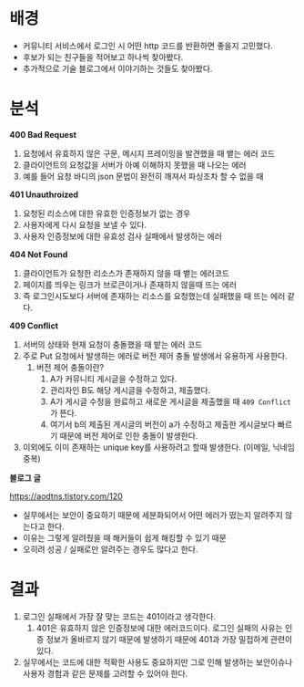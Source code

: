 # 배경

- 커뮤니티 서비스에서 로그인 시 어떤 http 코드를 반환하면 좋을지 고민했다.
- 후보가 되는 친구들을 적어보고 하나씩 찾아봤다.
- 추가적으로 기술 블로그에서 이야기하는 것들도 찾아봤다.

# 분석

**400 Bad Request** 

1. 요청에서 유효하지 않은 구문, 메시지 프레이밍을 발견했을 때 뱉는 에러 코드 
2. 클라이언트의 요청값을 서버가 아예 이해하지 못했을 때 나오는 에러 
3. 예를 들어 요청 바디의  json 문법이 완전히 깨져서 파싱조차 할 수 없을 때 

**401 Unauthroized**

1. 요청된 리소스에 대한 유효한 인증정보가 없는 경우 
2. 사용자에게 다시 요청을 보낼 수 있다. 
3. 사용자 인증정보에 대한 유효성 검사 실패에서 발생하는 에러 

**404 Not Found** 

1. 클라이언트가 요청한 리소스가 존재하지 않을 때 뱉는 에러코드 
2. 페이지를 띄우는 링크가 브로큰이거나 존재하지 않을때 뜨는 에러 
3. 즉 로그인시도보다 서버에 존재하는 리소스를 요청했는데 실패했을 때 뜨는 에러 같다. 

**409 Conflict** 

1. 서버의 상태와 현재 요청이 충돌했을 때 밭는 에러 코드 
2. 주로 Put 요청에서 발생하는 에러로 버전 제어 충돌 발생에서 유용하게 사용한다.
    1. 버전 제어 충돌이란? 
        1. A가 커뮤니티 게시글을 수정하고 있다. 
        2. 관리자인 B도 해당 게시글을 수정하고, 제출했다. 
        3. A가 게시글 수정을 완료하고 새로운 게시글을 제출했을 때 `409 Conflict`가 뜬다. 
        4. 여기서 b의 제출된 게시글의 버전이 a가 수정하고 제출한 게시글보다 빠르기 때문에 버전 제어로 인한 충돌이 발생한다. 
3. 이외에도 이미 존재하는 unique key를 사용하려고 할때 발생한다. (이메일, 닉네임 중복) 

**블로그 글** 

https://aodtns.tistory.com/120

- 실무에서는 보안이 중요하기 때문에 세분화되어서 어떤 에러가 떴는지 알려주지 않는다고 한다.
- 이유는 그렇게 알려줬을 때 해커들이 쉽게 해킹할 수 있기 때문
- 오히려 성공 / 실패로만 알려주는 경우도 많다고 한다.

# 결과

1. 로그인 실패에서 가장 잘 맞는 코드는 401이라고 생각한다. 
    1. 401은 유효하지 않은 인증정보에 대한 에러코드이다. 로그인 실패의 사유는 인증 정보가 올바르지 않기 때문에 발생하기 때문에 401과 가장 밀접하게 관련이 있다. 
2. 실무에서는 코드에 대한 적확한 사용도 중요하지만 그로 인해 발생하는 보안이슈나 사용자 경험과 같은 문제를 고려할 수 있어야 한다.
